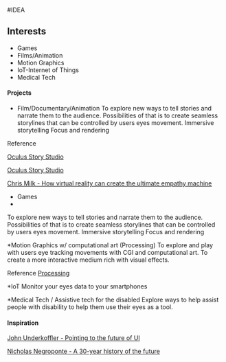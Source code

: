 #IDEA

## Interests
* Games
* Films/Animation
* Motion Graphics
* IoT-Internet of Things
* Medical Tech

#### Projects
* Film/Documentary/Animation
To explore new ways to tell stories and narrate them to the audience. 
Possibilities of that is to create seamless storylines that can be controlled by users eyes movement.
Immersive storytelling
Focus and rendering

Reference

[Oculus Story Studio](https://storystudio.oculus.com/en-us/)

[Oculus Story Studio](https://vimeo.com/117849907)

[Chris Milk - How virtual reality can create the ultimate empathy machine](https://www.ted.com/talks/chris_milk_how_virtual_reality_can_create_the_ultimate_empathy_machine)

* Games
* 
To explore new ways to tell stories and narrate them to the audience. 
Possibilities of that is to create seamless storylines that can be controlled by users eyes movement.
Immersive storytelling
Focus and rendering

*Motion Graphics w/ computational art (Processing)
To explore and play with users eye tracking movements with CGI and computational art.
To create a more interactive medium rich with visual effects.

Reference
[Processing](https://processing.org)

*IoT
Monitor your eyes data to your smartphones

*Medical Tech / Assistive tech for the disabled
Explore ways to help assist people with disability to help them use their eyes as a tool.

#### Inspiration
[John Underkoffler - Pointing to the future of UI](https://www.ted.com/talks/john_underkoffler_drive_3d_data_with_a_gesture)

[Nicholas Negroponte - A 30-year history of the future](https://www.ted.com/talks/nicholas_negroponte_a_30_year_history_of_the_future)

